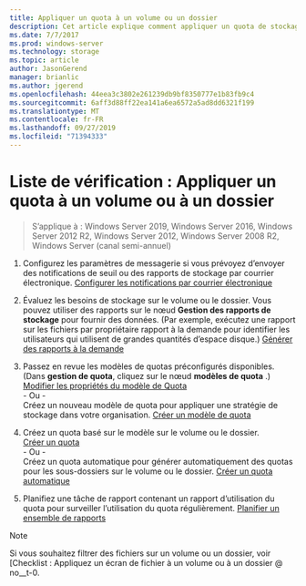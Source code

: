 ```yaml
---
title: Appliquer un quota à un volume ou un dossier
description: Cet article explique comment appliquer un quota de stockage à un volume ou un dossier
ms.date: 7/7/2017
ms.prod: windows-server
ms.technology: storage
ms.topic: article
author: JasonGerend
manager: brianlic
ms.author: jgerend
ms.openlocfilehash: 44eea3c3802e261239db9bf8350777e1b83fb9c4
ms.sourcegitcommit: 6aff3d88ff22ea141a6ea6572a5ad8dd6321f199
ms.translationtype: MT
ms.contentlocale: fr-FR
ms.lasthandoff: 09/27/2019
ms.locfileid: "71394333"
---
```

# <a name="checklist-apply-a-quota-to-a-volume-or-folder"></a>Liste de vérification : Appliquer un quota à un volume ou à un dossier

> S’applique à : Windows Server 2019, Windows Server 2016, Windows Server 2012 R2, Windows Server 2012, Windows Server 2008 R2, Windows Server (canal semi-annuel)

1. Configurez les paramètres de messagerie si vous prévoyez d’envoyer des notifications de seuil ou des rapports de stockage par courrier électronique. [Configurer les notifications par courrier électronique](configure-email-notifications.md)

2. Évaluez les besoins de stockage sur le volume ou le dossier. Vous pouvez utiliser des rapports sur le nœud **Gestion des rapports de stockage** pour fournir des données. (Par exemple, exécutez une rapport sur les fichiers par propriétaire rapport à la demande pour identifier les utilisateurs qui utilisent de grandes quantités d’espace disque.) [Générer des rapports à la demande](generate-reports-on-demand.md)

3. Passez en revue les modèles de quotas préconfigurés disponibles. (Dans **gestion de quota**, cliquez sur le nœud **modèles de quota** .) [Modifier les propriétés du modèle de Quota](edit-quota-template-properties.md) 
<br />\- Ou - <br /> Créez un nouveau modèle de quota pour appliquer une stratégie de stockage dans votre organisation. [Créer un modèle de quota](create-quota-template.md)

4. Créez un quota basé sur le modèle sur le volume ou le dossier.  
 [Créer un quota](create-quota.md) <br /> \- Ou - <br /> Créez un quota automatique pour générer automatiquement des quotas pour les sous-dossiers sur le volume ou le dossier. [Créer un quota automatique](create-auto-apply-quota.md)

6. Planifiez une tâche de rapport contenant un rapport d’utilisation du quota pour surveiller l’utilisation du quota régulièrement. [Planifier un ensemble de rapports](schedule-set-of-reports.md)

> [!Note]
> Si vous souhaitez filtrer des fichiers sur un volume ou un dossier, voir [Checklist : Appliquez un écran de fichier à un volume ou à un dossier @ no__t-0.












